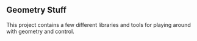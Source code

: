 ## Geometry Stuff
This project contains a few different libraries and tools for playing around with geometry and control.